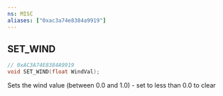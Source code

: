 ```yaml
---
ns: MISC
aliases: ["0xac3a74e8384a9919"]
---
```

## SET_WIND

```c
// 0xAC3A74E8384A9919
void SET_WIND(float WindVal);
```

Sets the wind value (between 0.0 and 1.0) - set to less than 0.0 to clear

